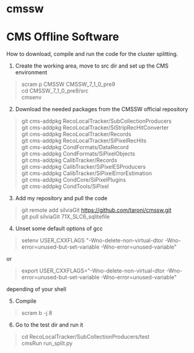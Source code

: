 cmssw
=====

CMS Offline Software
====

How to download, compile and run the code for the cluster splitting. 

1. Create the working area, move to src dir and set up the CMS environment
>scram p CMSSW CMSSW_7_1_0_pre9  <br />
>cd CMSSW_7_1_0_pre9/src  <br />
>cmsenv <br />

2. Download the needed packages from the CMSSW official repository
>git cms-addpkg RecoLocalTracker/SubCollectionProducers <br />
>git cms-addpkg RecoLocalTracker/SiStripRecHitConverter <br />
>git cms-addpkg RecoLocalTracker/Records <br />
>git cms-addpkg RecoLocalTracker/SiPixelRecHits <br />
>git cms-addpkg CondFormats/DataRecord <br />
>git cms-addpkg CondFormats/SiPixelObjects <br />
>git cms-addpkg CalibTracker/Records <br />
>git cms-addpkg CalibTracker/SiPixelESProducers <br />
>git cms-addpkg CalibTracker/SiPixelErrorEstimation <br />
>git cms-addpkg CondCore/SiPixelPlugins <br />
>git cms-addpkg CondTools/SiPixel <br />
 
3. Add my repository and pull the code
>git remote add silviaGit https://github.com/taroni/cmssw.git <br />
>git pull silviaGit 71X_SLC6_sqlitefile  <br />

4. Unset some default options of gcc
>setenv USER_CXXFLAGS "-Wno-delete-non-virtual-dtor -Wno-error=unused-but-set-variable -Wno-error=unused-variable" <br />

  or <br />
>export USER_CXXFLAGS="-Wno-delete-non-virtual-dtor -Wno-error=unused-but-set-variable -Wno-error=unused-variable"  <br /> 

  depending of your shell

5. Compile
>scram b -j 8  <br />

6. Go to the test dir and run it
>cd RecoLocalTracker/SubCollectionProducers/test <br />
>cmsRun run_split.py <br />
